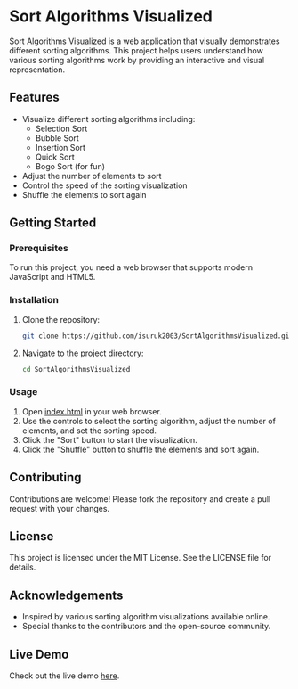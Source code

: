 # Sort Algorithms Visualized

Sort Algorithms Visualized is a web application that visually demonstrates different sorting algorithms. This project helps users understand how various sorting algorithms work by providing an interactive and visual representation.

## Features

- Visualize different sorting algorithms including:
  - Selection Sort
  - Bubble Sort
  - Insertion Sort
  - Quick Sort
  - Bogo Sort (for fun)
- Adjust the number of elements to sort
- Control the speed of the sorting visualization
- Shuffle the elements to sort again

## Getting Started

### Prerequisites

To run this project, you need a web browser that supports modern JavaScript and HTML5.

### Installation

1. Clone the repository:
    ```sh
    git clone https://github.com/isuruk2003/SortAlgorithmsVisualized.git
    ```
2. Navigate to the project directory:
    ```sh
    cd SortAlgorithmsVisualized
    ```

### Usage

1. Open [index.html](http://_vscodecontentref_/1) in your web browser.
2. Use the controls to select the sorting algorithm, adjust the number of elements, and set the sorting speed.
3. Click the "Sort" button to start the visualization.
4. Click the "Shuffle" button to shuffle the elements and sort again.

## Contributing

Contributions are welcome! Please fork the repository and create a pull request with your changes.

## License

This project is licensed under the MIT License. See the LICENSE file for details.

## Acknowledgements

- Inspired by various sorting algorithm visualizations available online.
- Special thanks to the contributors and the open-source community.

## Live Demo

Check out the live demo [here](https://isuruk2003.github.io/SortAlgorithmsVisualized/).
